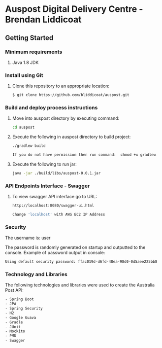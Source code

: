 Auspost Digital Delivery Centre - Brendan Liddicoat
===================================================

## Getting Started

### Minimum requirements

1. Java 1.8 JDK

### Install using Git

1. Clone this repository to an appropriate location:
    ```bash
    $ git clone https://github.com/bliddicoat/auspost.git
    ```

### Build and deploy process instructions

1. Move into auspost directory by executing command:
    ```bash
    cd auspost
    ```

2. Execute the following in auspost directory to build project:
    ```bash
    ./gradlew build

    If you do not have permission then run command:  chmod +x gradlew
    ```
3. Execute the following to run jar:
    ```bash
    java -jar ./build/libs/auspost-0.0.1.jar
    ```

### API Endpoints Interface - Swagger

1. To view swagger API interface go to URL:
    ```bash
    http://localhost:8080/swagger-ui.html

    Change 'localhost' with AWS EC2 IP Address
    ```

### Security

The username is:  user

The password is randomly generated on startup and outputted to the console.
Example of password output in console:
```bash
Using default security password: ffac019d-d6fd-48ea-98d0-0d5aee225bb8
```

### Technology and Libraries

The following technologies and libraries were used to create the Australia Post API:
```bash
- Spring Boot
- JPA
- Spring Security
- H2
- Google Guava
- Gradle
- JUnit
- Mockito
- PMD
- Swagger
```